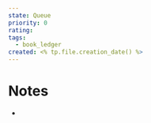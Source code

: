 ```yaml
---
state: Queue
priority: 0
rating: 
tags:
  - book_ledger
created: <% tp.file.creation_date() %>
---
```

# Notes
- 
